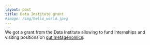 ```yaml
---
layout: post
title: Data Institute grant
#image: /img/hello_world.jpeg
---
```


We got a grant from the Data Institute allowing to fund internships and visiting positions on  [gut metagenomics](https://www.sfbi.fr/content/gut-metagenomics-and-deep-dimensionality-reduction).
